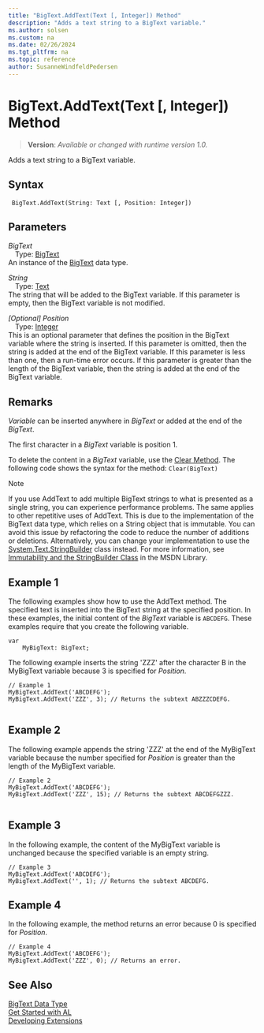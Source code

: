 ```yaml
---
title: "BigText.AddText(Text [, Integer]) Method"
description: "Adds a text string to a BigText variable."
ms.author: solsen
ms.custom: na
ms.date: 02/26/2024
ms.tgt_pltfrm: na
ms.topic: reference
author: SusanneWindfeldPedersen
---
```

[//]: # (START>DO_NOT_EDIT)
[//]: # (IMPORTANT:Do not edit any of the content between here and the END>DO_NOT_EDIT.)
[//]: # (Any modifications should be made in the .xml files in the ModernDev repo.)
# BigText.AddText(Text [, Integer]) Method
> **Version**: _Available or changed with runtime version 1.0._

Adds a text string to a BigText variable.


## Syntax
```AL
 BigText.AddText(String: Text [, Position: Integer])
```
## Parameters
*BigText*  
&emsp;Type: [BigText](bigtext-data-type.md)  
An instance of the [BigText](bigtext-data-type.md) data type.  

*String*  
&emsp;Type: [Text](../text/text-data-type.md)  
The string that will be added to the BigText variable. If this parameter is empty, then the BigText variable is not modified.  

*[Optional] Position*  
&emsp;Type: [Integer](../integer/integer-data-type.md)  
This is an optional parameter that defines the position in the BigText variable where the string is inserted. If this parameter is omitted, then the string is added at the end of the BigText variable. If this parameter is less than one, then a run-time error occurs. If this parameter is greater than the length of the BigText variable, then the string is added at the end of the BigText variable.  



[//]: # (IMPORTANT: END>DO_NOT_EDIT)

## Remarks

*Variable* can be inserted anywhere in *BigText* or added at the end of the *BigText*.  
  
The first character in a *BigText* variable is position 1.  
  
To delete the content in a *BigText* variable, use the [Clear Method](../../methods-auto/system/system-clear-joker-method.md). The following code shows the syntax for the method: `Clear(BigText)`  
  
> [!NOTE]  
> If you use AddText to add multiple BigText strings to what is presented as a single string, you can experience performance problems. The same applies to other repetitive uses of AddText. This is due to the implementation of the BigText data type, which relies on a String object that is immutable. You can avoid this issue by refactoring the code to reduce the number of additions or deletions. Alternatively, you can change your implementation to use the [System.Text.StringBuilder](/dotnet/api/system.text.stringbuilder) class instead. For more information, see [Immutability and the StringBuilder Class](/dotnet/api/system.string) in the MSDN Library.  
  
## Example 1  

The following examples show how to use the AddText method. The specified text is inserted into the BigText string at the specified position. In these examples, the initial content of the *BigText* variable is `ABCDEFG`. These examples require that you create the following variable.  

```al
var
    MyBigText: BigText;
```  
  
The following example inserts the string 'ZZZ' after the character B in the MyBigText variable because 3 is specified for *Position*.  
  
```al
// Example 1   
MyBigText.AddText('ABCDEFG');  
MyBigText.AddText('ZZZ', 3); // Returns the subtext ABZZZCDEFG.  
  
```  
  
## Example 2

The following example appends the string 'ZZZ' at the end of the MyBigText variable because the number specified for *Position* is greater than the length of the MyBigText variable.  
  
```al
// Example 2  
MyBigText.AddText('ABCDEFG');  
MyBigText.AddText('ZZZ', 15); // Returns the subtext ABCDEFGZZZ.  
  
```  
  
## Example 3

In the following example, the content of the MyBigText variable is unchanged because the specified variable is an empty string.  
  
```al
// Example 3  
MyBigText.AddText('ABCDEFG');  
MyBigText.AddText('', 1); // Returns the subtext ABCDEFG.  
```  
  
## Example 4

In the following example, the method returns an error because 0 is specified for *Position*.  
  
```al
// Example 4  
MyBigText.AddText('ABCDEFG');   
MyBigText.AddText('ZZZ', 0); // Returns an error.  
```  

## See Also

[BigText Data Type](bigtext-data-type.md)  
[Get Started with AL](../../devenv-get-started.md)  
[Developing Extensions](../../devenv-dev-overview.md)
